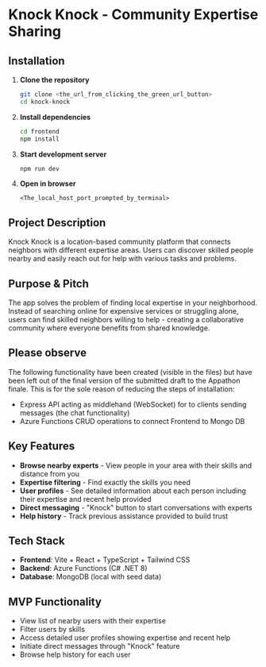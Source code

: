 # Knock Knock - Community Expertise Sharing

## Installation

1. **Clone the repository**
   ```bash
   git clone <the_url_from_clicking_the_green_url_button>
   cd knock-knock
   ```

2. **Install dependencies**
   ```bash
   cd frontend
   npm install
   ```

3. **Start development server**
   ```bash
   npm run dev
   ```

4. **Open in browser**
   ```
   <The_local_host_port_prompted_by_terminal>
   ```

## Project Description

Knock Knock is a location-based community platform that connects neighbors with different expertise areas. Users can discover skilled people nearby and easily reach out for help with various tasks and problems.

## Purpose & Pitch

The app solves the problem of finding local expertise in your neighborhood. Instead of searching online for expensive services or struggling alone, users can find skilled neighbors willing to help - creating a collaborative community where everyone benefits from shared knowledge.


## Please observe

The following functionality have been created (visible in the files) but have been left out of the final version of the submitted draft to the Appathon finale. This is for the sole reason of reducing the steps of installation:
* Express API acting as middlehand (WebSocket) for to clients sending messages (the chat functionality)
* Azure Functions CRUD operations to connect Frontend to Mongo DB

## Key Features

- **Browse nearby experts** - View people in your area with their skills and distance from you
- **Expertise filtering** - Find exactly the skills you need
- **User profiles** - See detailed information about each person including their expertise and recent help provided
- **Direct messaging** - "Knock" button to start conversations with experts
- **Help history** - Track previous assistance provided to build trust

## Tech Stack

- **Frontend**: Vite + React + TypeScript + Tailwind CSS
- **Backend**: Azure Functions (C# .NET 8)
- **Database**: MongoDB (local with seed data)

## MVP Functionality

- View list of nearby users with their expertise
- Filter users by skills
- Access detailed user profiles showing expertise and recent help
- Initiate direct messages through "Knock" feature
- Browse help history for each user